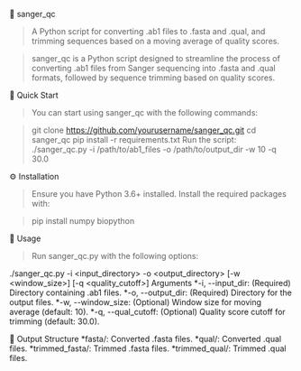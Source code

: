 🧬 sanger_qc
>A Python script for converting .ab1 files to .fasta and .qual, and trimming sequences based on a moving average of quality scores.

>sanger_qc is a Python script designed to streamline the process of converting .ab1 files from Sanger sequencing into .fasta and .qual formats, followed by sequence trimming based on quality scores.

🚀 Quick Start
>You can start using sanger_qc with the following commands:

>git clone https://github.com/yourusername/sanger_qc.git
>cd sanger_qc
>pip install -r requirements.txt
>Run the script:
>./sanger_qc.py -i /path/to/ab1_files -o /path/to/output_dir -w 10 -q 30.0

⚙️ Installation
>Ensure you have Python 3.6+ installed. Install the required packages with:

>pip install numpy biopython

🔧 Usage
>Run sanger_qc.py with the following options:

./sanger_qc.py -i <input_directory> -o <output_directory> [-w <window_size>] [-q <quality_cutoff>]
Arguments
    *-i, --input_dir: (Required) Directory containing .ab1 files.
    *-o, --output_dir: (Required) Directory for the output files.
    *-w, --window_size: (Optional) Window size for moving average (default: 10).
    *-q, --qual_cutoff: (Optional) Quality score cutoff for trimming (default: 30.0).
 
📂 Output Structure
    *fasta/: Converted .fasta files.
    *qual/: Converted .qual files.
    *trimmed_fasta/: Trimmed .fasta files.
    *trimmed_qual/: Trimmed .qual files.

